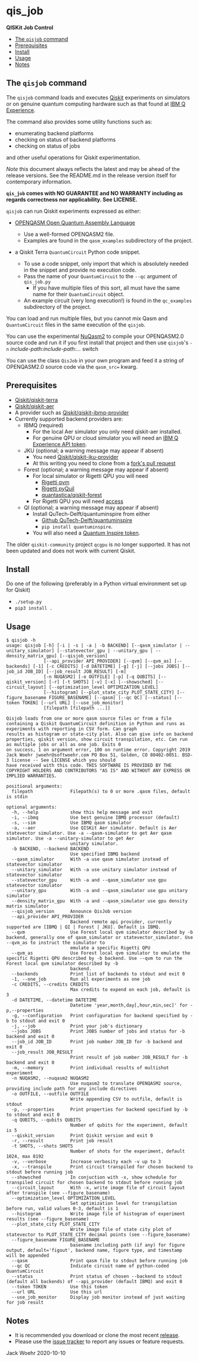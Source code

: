 # qis_job

**QISKit Job Control**
* [The `qisjob` command](#The-qisjob-command)
* [Prerequisites](#Prerequisites)
* [Install](#Install)
* [Usage](#Usage)
* [Notes](#Notes)

## The `qisjob` command

The `qisjob` command loads and executes [Qiskit](https://qiskit.org) experiments on simulators or on genuine quantum
computing hardware such as that found at [IBM Q Experience](https://quantum-computing.ibm.com).

The command also provides some utility functions such as:

-   enumerating backend platforms
-   checking on status of backend platforms
-   checking on status of jobs

and other useful operations for Qiskit experimentation.

*Note* this document always reflects the latest and may be ahead of the release versions. See the README.md in the
release version itself for contemporary information.

**`qis_job` comes with NO GUARANTEE and NO WARRANTY including as regards correctness nor applicability. See LICENSE.**

`qisjob` can run Qiskit experiments expressed as either:

* [OPENQASM Open Quantum Assembly Language](https://arxiv.org/abs/1707.03429)
    * Use a well-formed OPENQASM2 file.
    * Examples are found in the `qasm_examples` subdirectory of the project.
* a Qiskit Terra `QuantumCircuit` Python code snippet.

    * To use a code snippet, only import that which is absolutely needed in the snippet and provide no execution code.
    * Pass the name of your `QuantumCircuit` to the `--qc` argument of `qis_job.py`
        * If you have multiple files of this sort, all must have the same name for their `QuantumCircuit` object.
    * An example circuit (very long execution!) is found in the `qc_examples` subdirectory of the project.

You can load and run multiple files, but you cannot mix Qasm and `QuantumCircuit` files in the same execution of the `qisjob`.

You can use the experimental [NuQasm2](https://github.com/jwoehr/nuqasm2) to compile your OPENQASM2.0 source code and run it if you first install that project and then use `qisjob`'s `-n` _include-path:include-path:..._ switch

You can use the class `QisJob` in your own program and feed it a string of OPENQASM2.0 source code via the `qasm_src=` kwarg.

## Prerequisites

* [Qiskit/qiskit-terra](https://github.com/Qiskit/qiskit-terra)
* [Qiskit/qiskit-aer](https://github.com/Qiskit/qiskit-aer)
* A provider such as [Qiskit/qiskit-ibmq-provider](https://github.com/Qiskit/qiskit-ibmq-provider)
* Currently supported backend providers are:
   * IBMQ (required)
      * For the local Aer simulator you only need qiskit-aer installed.
      * For genuine QPU or cloud simulator you will need an [IBM Q Experience API token](https://quantum-computing.ibm.com/account).
   * JKU (optional; a warning message may appear if absent)
      * You need [Qiskit/qiskit-jku-provider](https://github.com/Qiskit/qiskit-jku-provider)
      * At this writing you need to clone from a [fork's pull request](https://github.com/HartwigB/qiskit-jku-provider/tree/clean_history)
    * Forest (optional; a warning message may appear if absent)
       * For local simulator or Rigetti QPU you will need
         * [Rigetti qvm](https://github.com/rigetti/qvm)
         * [Rigetti pyQuil](https://github.com/rigetti/pyquil)
         * [quantastica/qiskit-forest](https://github.com/quantastica/qiskit-forest)
       * For Rigetti QPU you will need [access](https://qcs.rigetti.com/request-access)
    * QI  (optional; a warning message may appear if absent)
        * Install QuTech-Delft/quantuminspire from either
            * [Github QuTech-Delft/quantuminspire](https://github.com/QuTech-Delft/quantuminspire)
            * `pip install quantuminspire`.
        * You will also need a [Quantum Inspire token](https://www.quantum-inspire.com/account).

The older `qiskit-community` project `qcgpu` is no longer supported. It has not been updated and does not work with
current Qiskit.

## Install

Do one of the following (preferably in a Python virtual environment set up for Qiskit)

* `./setup.py`
* `pip3 install .` 

## Usage

```
$ qisjob -h
usage: qisjob [-h] [-i | -s | -a | -b BACKEND] [--qasm_simulator | --unitary_simulator] [--statevector_gpu | --unitary_gpu | --density_matrix_gpu] [--qisjob_version]
              [--api_provider API_PROVIDER] [--qvm] [--qvm_as] [--backends] [-1] [-c CREDITS] [-d DATETIME] [-g] [-j] [--jobs JOBS] [--job_id JOB_ID] [--job_result JOB_RESULT] [-m]
              [-n NUQASM2] [-o OUTFILE] [-p] [-q QUBITS] [--qiskit_version] [-r] [-t SHOTS] [-v] [-x] [--showsched] [--circuit_layout] [--optimization_level OPTIMIZATION_LEVEL]
              [--histogram] [--plot_state_city PLOT_STATE_CITY] [--figure_basename FIGURE_BASENAME] [--qasm] [--qc QC] [--status] [--token TOKEN] [--url URL] [--use_job_monitor]
              [filepath [filepath ...]]

Qisjob loads from one or more qasm source files or from a file containing a Qiskit QuantumCircuit definition in Python and runs as experiments with reporting in CSV form. Can graph
results as histogram or state-city plot. Also can give info on backend properties, qiskit version, show circuit transpilation, etc. Can run as multiple jobs or all as one job. Exits 0
on success, 1 on argument error, 100 on runtime error. Copyright 2019 Jack Woehr jwoehr@softwoehr.com PO Box 51, Golden, CO 80402-0051. BSD-3 license -- See LICENSE which you should
have received with this code. THIS SOFTWARE IS PROVIDED BY THE COPYRIGHT HOLDERS AND CONTRIBUTORS "AS IS" AND WITHOUT ANY EXPRESS OR IMPLIED WARRANTIES.

positional arguments:
  filepath              Filepath(s) to 0 or more .qasm files, default is stdin

optional arguments:
  -h, --help            show this help message and exit
  -i, --ibmq            Use best genuine IBMQ processor (default)
  -s, --sim             Use IBMQ qasm simulator
  -a, --aer             Use QISKit Aer simulator. Default is Aer statevector simulator. Use -a --qasm-simulator to get Aer qasm simulator. Use -a --unitary-simulator to get Aer
                        unitary simulator.
  -b BACKEND, --backend BACKEND
                        Use specified IBMQ backend
  --qasm_simulator      With -a use qasm simulator instead of statevector simulator
  --unitary_simulator   With -a use unitary simulator instead of statevector simulator
  --statevector_gpu     With -a and --qasm_simulator use gpu statevector simulator
  --unitary_gpu         With -a and --qasm_simulator use gpu unitary simulator
  --density_matrix_gpu  With -a and --qasm_simulator use gpu density matrix simulator
  --qisjob_version      Announce QisJob version
  --api_provider API_PROVIDER
                        Backend remote api provider, currently supported are [IBMQ | QI | Forest | JKU]. Default is IBMQ.
  --qvm                 Use Forest local qvm simulator described by -b backend, generally one of qasm_simulator or statevector_simulator. Use --qvm_as to instruct the simulator to
                        emulate a specific Rigetti QPU
  --qvm_as              Use Forest local qvm simulator to emulate the specific Rigetti QPU described by -b backend. Use --qvm to run the Forest local qvm simulator described by -b
                        backend.
  --backends            Print list of backends to stdout and exit 0
  -1, --one_job         Run all experiments as one job
  -c CREDITS, --credits CREDITS
                        Max credits to expend on each job, default is 3
  -d DATETIME, --datetime DATETIME
                        Datetime 'year,month,day[,hour,min,sec]' for -p,--properties
  -g, --configuration   Print configuration for backend specified by -b to stdout and exit 0
  -j, --job             Print your job's dictionary
  --jobs JOBS           Print JOBS number of jobs and status for -b backend and exit 0
  --job_id JOB_ID       Print job number JOB_ID for -b backend and exit 0
  --job_result JOB_RESULT
                        Print result of job number JOB_RESULT for -b backend and exit 0
  -m, --memory          Print individual results of multishot experiment
  -n NUQASM2, --nuqasm2 NUQASM2
                        Use nuqasm2 to translate OPENQASM2 source, providing include path for any include directives
  -o OUTFILE, --outfile OUTFILE
                        Write appending CSV to outfile, default is stdout
  -p, --properties      Print properties for backend specified by -b to stdout and exit 0
  -q QUBITS, --qubits QUBITS
                        Number of qubits for the experiment, default is 5
  --qiskit_version      Print Qiskit version and exit 0
  -r, --result          Print job result
  -t SHOTS, --shots SHOTS
                        Number of shots for the experiment, default 1024, max 8192
  -v, --verbose         Increase verbosity each -v up to 3
  -x, --transpile       Print circuit transpiled for chosen backend to stdout before running job
  --showsched           In conjuction with -x, show schedule for transpiled circuit for chosen backend to stdout before running job
  --circuit_layout      With -x, write image file of circuit layout after transpile (see --figure_basename)
  --optimization_level OPTIMIZATION_LEVEL
                        Set optimization level for transpilation before run, valid values 0-3, default is 1
  --histogram           Write image file of histogram of experiment results (see --figure_basename)
  --plot_state_city PLOT_STATE_CITY
                        Write image file of state city plot of statevector to PLOT_STATE_CITY decimal points (see --figure_basename)
  --figure_basename FIGURE_BASENAME
                        basename including path (if any) for figure output, default='figout', backend name, figure type, and timestamp will be appended
  --qasm                Print qasm file to stdout before running job
  --qc QC               Indicate circuit name of python-coded QuantumCircuit
  --status              Print status of chosen --backend to stdout (default all backends) of --api_provider (default IBMQ) and exit 0
  --token TOKEN         Use this token
  --url URL             Use this url
  --use_job_monitor     Display job monitor instead of just waiting for job result
```

## Notes

* It is recommended you download or clone the most recent [release](https://github.com/jwoehr/qis_job/releases).
* Please use the [issue tracker](https://github.com/jwoehr/qis_job/issues) to report any issues or feature requests.

Jack Woehr 2020-10-10
